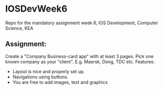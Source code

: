# IOSDevWeek6
Repo for the mandatory assignment week 6, IOS Development, Computer Science, KEA

## Assignment:

Create a "Company Business-card app" with at least 3 pages. Pick one known company as your "client". E.g. Maersk, Dong, TDC etc.
Features:
- Layout is nice and properly set up. 
- Navigations using buttons.
- You are free to add images, text and graphics
